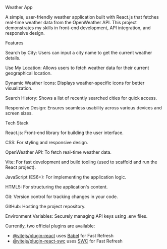 Weather App

A simple, user-friendly weather application built with React.js that fetches real-time weather data from the OpenWeather API. This project demonstrates my skills in front-end development, API integration, and responsive design.



Features

Search by City: Users can input a city name to get the current weather details.

Use My Location: Allows users to fetch weather data for their current geographical location.

Dynamic Weather Icons: Displays weather-specific icons for better visualization.

Search History: Shows a list of recently searched cities for quick access.

Responsive Design: Ensures seamless usability across various devices and screen sizes.


Tech Stack

React.js: Front-end library for building the user interface.

CSS: For styling and responsive design.

OpenWeather API: To fetch real-time weather data.

Vite: For fast development and build tooling (used to scaffold and run the React project).

JavaScript (ES6+): For implementing the application logic.

HTML5: For structuring the application's content.

Git: Version control for tracking changes in your code.

GitHub: Hosting the project repository.

Environment Variables: Securely managing API keys using .env files.

Currently, two official plugins are available:

- [@vitejs/plugin-react](https://github.com/vitejs/vite-plugin-react/blob/main/packages/plugin-react/README.md) uses [Babel](https://babeljs.io/) for Fast Refresh
- [@vitejs/plugin-react-swc](https://github.com/vitejs/vite-plugin-react-swc) uses [SWC](https://swc.rs/) for Fast Refresh

